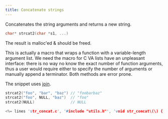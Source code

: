 ```yaml
---
title: Concatenate strings
---
```


Concatenates the string arguments and returns a new string.

```c
char* strcat2(char *s1, ...)
```

The result is malloc'ed & should be freed.

This is actually a macro that wraps a function with a variable-length
argument list. We need the macro for C VA lists have an unpleasant
interface: there is no way no know the exact number of function
arguments, thus a user would require either to specify the number of
arguments or manually append a terminator. Both methods are error
prone.

The snippet uses [join](#join).

```c
strcat2("foo", "bar", "baz") // "foobarbaz"
strcat2("foo", NULL, "baz")  // "foo"
strcat2(NULL)                // NULL
```

```c
<%= lines 'str_concat.c', '#include "utils.h"', 'void str_concat\(\) {' %>
```
